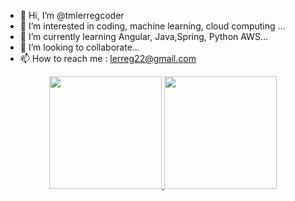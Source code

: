 - 👋 Hi, I’m @tmlerregcoder
- 👀 I’m interested in coding, machine learning, cloud computing ...
- 🌱 I’m currently learning Angular, Java,Spring, Python AWS...
- 💞️ I’m looking to collaborate...
- 📫 How to reach me : lerreg22@gmail.com

<div align="center">
  <a href="https://github.com/tmlerregcoder">
  <img height="180em" src="https://github-readme-stats.vercel.app/api?username=tmlerregcoder&show_icons=true&theme=dark&include_all_commits=true&count_private=true"/>
  <img height="180em" src="https://github-readme-stats.vercel.app/api/top-langs/?username=tmlerregcoder&layout=compact&langs_count=7&theme=dark"/>
</div>
<!---
tmlerregcoder/tmlerregcoder is a ✨ special ✨ repository because its `README.md` (this file) appears on your GitHub profile.
You can click the Preview link to take a look at your changes.
--->
